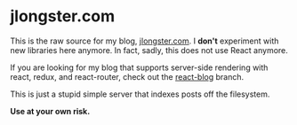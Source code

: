 
# jlongster.com

This is the raw source for my blog, [jlongster.com](http://jlongster.com/). I **don't** experiment with new libraries here anymore. In fact, sadly, this does not use React anymore.

If you are looking for my blog that supports server-side rendering with react, redux, and react-router, check out the [react-blog](https://github.com/jlongster/blog/tree/react-blog) branch.

This is just a stupid simple server that indexes posts off the filesystem.

**Use at your own risk.**